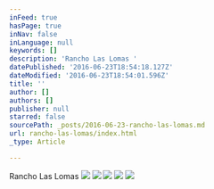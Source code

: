 ```yaml
---
inFeed: true
hasPage: true
inNav: false
inLanguage: null
keywords: []
description: 'Rancho Las Lomas '
datePublished: '2016-06-23T18:54:18.127Z'
dateModified: '2016-06-23T18:54:01.596Z'
title: ''
author: []
authors: []
publisher: null
starred: false
sourcePath: _posts/2016-06-23-rancho-las-lomas.md
url: rancho-las-lomas/index.html
_type: Article

---
```

Rancho Las Lomas ![](https://the-grid-user-content.s3-us-west-2.amazonaws.com/69a7eaac-7ce2-4ede-972b-d51e35a443c2.jpg)
![](https://the-grid-user-content.s3-us-west-2.amazonaws.com/092c9321-9eb9-4d81-b66b-e697eb5d82db.jpg)
![](https://the-grid-user-content.s3-us-west-2.amazonaws.com/639e9390-f7a5-48b4-870e-4bebe6e4b814.jpg)
![](https://the-grid-user-content.s3-us-west-2.amazonaws.com/ac0cfb48-5cfe-49c1-bb37-e8d31a787ad1.jpg)
![](https://the-grid-user-content.s3-us-west-2.amazonaws.com/1bff154d-0402-459b-a35f-98ca46c10c39.jpg)